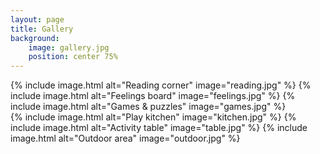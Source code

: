 ```yaml
---
layout: page
title: Gallery
background:
    image: gallery.jpg
    position: center 75%
---
```


<div class="container">
  <div class="row">
    {% include image.html alt="Reading corner" image="reading.jpg" %}
    {% include image.html alt="Feelings board" image="feelings.jpg" %}
    {% include image.html alt="Games &amp; puzzles" image="games.jpg" %}
  </div>
  <div class="row">
    {% include image.html alt="Play kitchen" image="kitchen.jpg" %}
    {% include image.html alt="Activity table" image="table.jpg" %}
    {% include image.html alt="Outdoor area" image="outdoor.jpg" %}
  </div>
</div>
